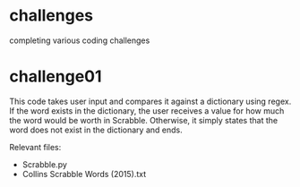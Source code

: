 # challenges
completing various coding challenges

# challenge01
This code takes user input and compares it against a dictionary using regex. If the word exists in the dictionary, the user receives a value for how much the word would be worth in Scrabble. Otherwise, it simply states that the word does not exist in the dictionary and ends. 

Relevant files:
- Scrabble.py
- Collins Scrabble Words (2015).txt
